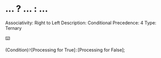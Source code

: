 # ... ? ... : ...

Associativity: Right to Left
Description: Conditional
Precedence: 4
Type: Ternary

<aside>
⌨️

(Condition)`?`[Processing for True]`:`[Processing for False];

</aside>